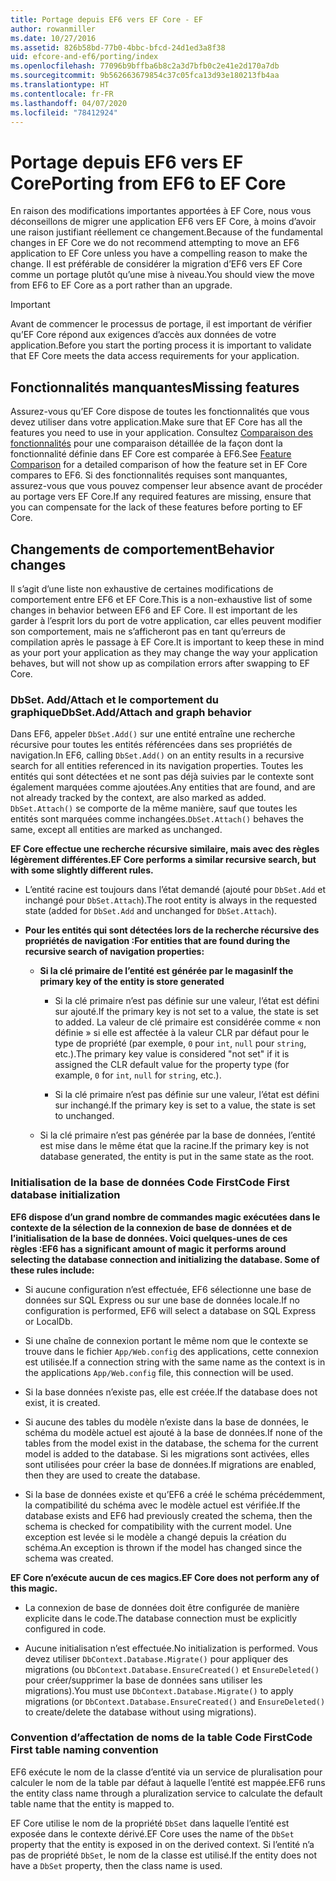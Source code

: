 ```yaml
---
title: Portage depuis EF6 vers EF Core - EF
author: rowanmiller
ms.date: 10/27/2016
ms.assetid: 826b58bd-77b0-4bbc-bfcd-24d1ed3a8f38
uid: efcore-and-ef6/porting/index
ms.openlocfilehash: 77096b9bffba6b8c2a3d7bfb0c2e41e2d170a7db
ms.sourcegitcommit: 9b562663679854c37c05fca13d93e180213fb4aa
ms.translationtype: HT
ms.contentlocale: fr-FR
ms.lasthandoff: 04/07/2020
ms.locfileid: "78412924"
---
```

# <a name="porting-from-ef6-to-ef-core"></a><span data-ttu-id="64e03-102">Portage depuis EF6 vers EF Core</span><span class="sxs-lookup"><span data-stu-id="64e03-102">Porting from EF6 to EF Core</span></span>

<span data-ttu-id="64e03-103">En raison des modifications importantes apportées à EF Core, nous vous déconseillons de migrer une application EF6 vers EF Core, à moins d’avoir une raison justifiant réellement ce changement.</span><span class="sxs-lookup"><span data-stu-id="64e03-103">Because of the fundamental changes in EF Core we do not recommend attempting to move an EF6 application to EF Core unless you have a compelling reason to make the change.</span></span>
<span data-ttu-id="64e03-104">Il est préférable de considérer la migration d’EF6 vers EF Core comme un portage plutôt qu’une mise à niveau.</span><span class="sxs-lookup"><span data-stu-id="64e03-104">You should view the move from EF6 to EF Core as a port rather than an upgrade.</span></span>

> [!IMPORTANT]
> <span data-ttu-id="64e03-105">Avant de commencer le processus de portage, il est important de vérifier qu’EF Core répond aux exigences d’accès aux données de votre application.</span><span class="sxs-lookup"><span data-stu-id="64e03-105">Before you start the porting process it is important to validate that EF Core meets the data access requirements for your application.</span></span>

## <a name="missing-features"></a><span data-ttu-id="64e03-106">Fonctionnalités manquantes</span><span class="sxs-lookup"><span data-stu-id="64e03-106">Missing features</span></span>

<span data-ttu-id="64e03-107">Assurez-vous qu’EF Core dispose de toutes les fonctionnalités que vous devez utiliser dans votre application.</span><span class="sxs-lookup"><span data-stu-id="64e03-107">Make sure that EF Core has all the features you need to use in your application.</span></span> <span data-ttu-id="64e03-108">Consultez [Comparaison des fonctionnalités](xref:efcore-and-ef6/index) pour une comparaison détaillée de la façon dont la fonctionnalité définie dans EF Core est comparée à EF6.</span><span class="sxs-lookup"><span data-stu-id="64e03-108">See [Feature Comparison](xref:efcore-and-ef6/index) for a detailed comparison of how the feature set in EF Core compares to EF6.</span></span> <span data-ttu-id="64e03-109">Si des fonctionnalités requises sont manquantes, assurez-vous que vous pouvez compenser leur absence avant de procéder au portage vers EF Core.</span><span class="sxs-lookup"><span data-stu-id="64e03-109">If any required features are missing, ensure that you can compensate for the lack of these features before porting to EF Core.</span></span>

## <a name="behavior-changes"></a><span data-ttu-id="64e03-110">Changements de comportement</span><span class="sxs-lookup"><span data-stu-id="64e03-110">Behavior changes</span></span>

<span data-ttu-id="64e03-111">Il s’agit d’une liste non exhaustive de certaines modifications de comportement entre EF6 et EF Core.</span><span class="sxs-lookup"><span data-stu-id="64e03-111">This is a non-exhaustive list of some changes in behavior between EF6 and EF Core.</span></span> <span data-ttu-id="64e03-112">Il est important de les garder à l’esprit lors du port de votre application, car elles peuvent modifier son comportement, mais ne s’afficheront pas en tant qu’erreurs de compilation après le passage à EF Core.</span><span class="sxs-lookup"><span data-stu-id="64e03-112">It is important to keep these in mind as your port your application as they may change the way your application behaves, but will not show up as compilation errors after swapping to EF Core.</span></span>

### <a name="dbsetaddattach-and-graph-behavior"></a><span data-ttu-id="64e03-113">DbSet. Add/Attach et le comportement du graphique</span><span class="sxs-lookup"><span data-stu-id="64e03-113">DbSet.Add/Attach and graph behavior</span></span>

<span data-ttu-id="64e03-114">Dans EF6, appeler `DbSet.Add()` sur une entité entraîne une recherche récursive pour toutes les entités référencées dans ses propriétés de navigation.</span><span class="sxs-lookup"><span data-stu-id="64e03-114">In EF6, calling `DbSet.Add()` on an entity results in a recursive search for all entities referenced in its navigation properties.</span></span> <span data-ttu-id="64e03-115">Toutes les entités qui sont détectées et ne sont pas déjà suivies par le contexte sont également marquées comme ajoutées.</span><span class="sxs-lookup"><span data-stu-id="64e03-115">Any entities that are found, and are not already tracked by the context, are also marked as added.</span></span> <span data-ttu-id="64e03-116">`DbSet.Attach()` se comporte de la même manière, sauf que toutes les entités sont marquées comme inchangées.</span><span class="sxs-lookup"><span data-stu-id="64e03-116">`DbSet.Attach()` behaves the same, except all entities are marked as unchanged.</span></span>

<span data-ttu-id="64e03-117">**EF Core effectue une recherche récursive similaire, mais avec des règles légèrement différentes.**</span><span class="sxs-lookup"><span data-stu-id="64e03-117">**EF Core performs a similar recursive search, but with some slightly different rules.**</span></span>

*  <span data-ttu-id="64e03-118">L’entité racine est toujours dans l’état demandé (ajouté pour `DbSet.Add` et inchangé pour `DbSet.Attach`).</span><span class="sxs-lookup"><span data-stu-id="64e03-118">The root entity is always in the requested state (added for `DbSet.Add` and unchanged for `DbSet.Attach`).</span></span>

*  <span data-ttu-id="64e03-119">**Pour les entités qui sont détectées lors de la recherche récursive des propriétés de navigation :**</span><span class="sxs-lookup"><span data-stu-id="64e03-119">**For entities that are found during the recursive search of navigation properties:**</span></span>

    *  <span data-ttu-id="64e03-120">**Si la clé primaire de l’entité est générée par le magasin**</span><span class="sxs-lookup"><span data-stu-id="64e03-120">**If the primary key of the entity is store generated**</span></span>

        * <span data-ttu-id="64e03-121">Si la clé primaire n’est pas définie sur une valeur, l’état est défini sur ajouté.</span><span class="sxs-lookup"><span data-stu-id="64e03-121">If the primary key is not set to a value, the state is set to added.</span></span> <span data-ttu-id="64e03-122">La valeur de clé primaire est considérée comme « non définie » si elle est affectée à la valeur CLR par défaut pour le type de propriété (par exemple, `0` pour `int`, `null` pour `string`, etc.).</span><span class="sxs-lookup"><span data-stu-id="64e03-122">The primary key value is considered "not set" if it is assigned the CLR default value for the property type (for example, `0` for `int`, `null` for `string`, etc.).</span></span>

        * <span data-ttu-id="64e03-123">Si la clé primaire n’est pas définie sur une valeur, l’état est défini sur inchangé.</span><span class="sxs-lookup"><span data-stu-id="64e03-123">If the primary key is set to a value, the state is set to unchanged.</span></span>

    *  <span data-ttu-id="64e03-124">Si la clé primaire n’est pas générée par la base de données, l’entité est mise dans le même état que la racine.</span><span class="sxs-lookup"><span data-stu-id="64e03-124">If the primary key is not database generated, the entity is put in the same state as the root.</span></span>

### <a name="code-first-database-initialization"></a><span data-ttu-id="64e03-125">Initialisation de la base de données Code First</span><span class="sxs-lookup"><span data-stu-id="64e03-125">Code First database initialization</span></span>

<span data-ttu-id="64e03-126">**EF6 dispose d’un grand nombre de commandes magic exécutées dans le contexte de la sélection de la connexion de base de données et de l’initialisation de la base de données. Voici quelques-unes de ces règles :**</span><span class="sxs-lookup"><span data-stu-id="64e03-126">**EF6 has a significant amount of magic it performs around selecting the database connection and initializing the database. Some of these rules include:**</span></span>

* <span data-ttu-id="64e03-127">Si aucune configuration n’est effectuée, EF6 sélectionne une base de données sur SQL Express ou sur une base de données locale.</span><span class="sxs-lookup"><span data-stu-id="64e03-127">If no configuration is performed, EF6 will select a database on SQL Express or LocalDb.</span></span>

* <span data-ttu-id="64e03-128">Si une chaîne de connexion portant le même nom que le contexte se trouve dans le fichier `App/Web.config` des applications, cette connexion est utilisée.</span><span class="sxs-lookup"><span data-stu-id="64e03-128">If a connection string with the same name as the context is in the applications `App/Web.config` file, this connection will be used.</span></span>

* <span data-ttu-id="64e03-129">Si la base données n’existe pas, elle est créée.</span><span class="sxs-lookup"><span data-stu-id="64e03-129">If the database does not exist, it is created.</span></span>

* <span data-ttu-id="64e03-130">Si aucune des tables du modèle n’existe dans la base de données, le schéma du modèle actuel est ajouté à la base de données.</span><span class="sxs-lookup"><span data-stu-id="64e03-130">If none of the tables from the model exist in the database, the schema for the current model is added to the database.</span></span> <span data-ttu-id="64e03-131">Si les migrations sont activées, elles sont utilisées pour créer la base de données.</span><span class="sxs-lookup"><span data-stu-id="64e03-131">If migrations are enabled, then they are used to create the database.</span></span>

* <span data-ttu-id="64e03-132">Si la base de données existe et qu’EF6 a créé le schéma précédemment, la compatibilité du schéma avec le modèle actuel est vérifiée.</span><span class="sxs-lookup"><span data-stu-id="64e03-132">If the database exists and EF6 had previously created the schema, then the schema is checked for compatibility with the current model.</span></span> <span data-ttu-id="64e03-133">Une exception est levée si le modèle a changé depuis la création du schéma.</span><span class="sxs-lookup"><span data-stu-id="64e03-133">An exception is thrown if the model has changed since the schema was created.</span></span>

<span data-ttu-id="64e03-134">**EF Core n’exécute aucun de ces magics.**</span><span class="sxs-lookup"><span data-stu-id="64e03-134">**EF Core does not perform any of this magic.**</span></span>

* <span data-ttu-id="64e03-135">La connexion de base de données doit être configurée de manière explicite dans le code.</span><span class="sxs-lookup"><span data-stu-id="64e03-135">The database connection must be explicitly configured in code.</span></span>

* <span data-ttu-id="64e03-136">Aucune initialisation n’est effectuée.</span><span class="sxs-lookup"><span data-stu-id="64e03-136">No initialization is performed.</span></span> <span data-ttu-id="64e03-137">Vous devez utiliser `DbContext.Database.Migrate()` pour appliquer des migrations (ou `DbContext.Database.EnsureCreated()` et `EnsureDeleted()` pour créer/supprimer la base de données sans utiliser les migrations).</span><span class="sxs-lookup"><span data-stu-id="64e03-137">You must use `DbContext.Database.Migrate()` to apply migrations (or `DbContext.Database.EnsureCreated()` and `EnsureDeleted()` to create/delete the database without using migrations).</span></span>

### <a name="code-first-table-naming-convention"></a><span data-ttu-id="64e03-138">Convention d’affectation de noms de la table Code First</span><span class="sxs-lookup"><span data-stu-id="64e03-138">Code First table naming convention</span></span>

<span data-ttu-id="64e03-139">EF6 exécute le nom de la classe d’entité via un service de pluralisation pour calculer le nom de la table par défaut à laquelle l’entité est mappée.</span><span class="sxs-lookup"><span data-stu-id="64e03-139">EF6 runs the entity class name through a pluralization service to calculate the default table name that the entity is mapped to.</span></span>

<span data-ttu-id="64e03-140">EF Core utilise le nom de la propriété `DbSet` dans laquelle l’entité est exposée dans le contexte dérivé.</span><span class="sxs-lookup"><span data-stu-id="64e03-140">EF Core uses the name of the `DbSet` property that the entity is exposed in on the derived context.</span></span> <span data-ttu-id="64e03-141">Si l’entité n’a pas de propriété `DbSet`, le nom de la classe est utilisé.</span><span class="sxs-lookup"><span data-stu-id="64e03-141">If the entity does not have a `DbSet` property, then the class name is used.</span></span>
